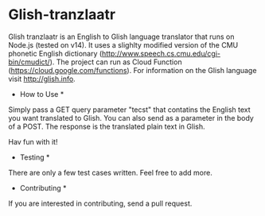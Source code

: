 # Glish-tranzlaatr
Glish tranzlaatr is an English to Glish language translator that runs on Node.js (tested on v14). It uses a slighlty modified version of the CMU phonetic English dictionary (http://www.speech.cs.cmu.edu/cgi-bin/cmudict/). The project can run as Cloud Function (https://cloud.google.com/functions). For information on the Glish language visit http://glish.info.

* How to Use *

Simply pass a GET query parameter "tecst" that contatins the English text you want translated to Glish. You can also send as a parameter in the body of a POST. The response is the translated plain text in Glish.

Hav fun with it!

* Testing *

There are only a few test cases written. Feel free to add more.

* Contributing *

If you are interested in contributing, send a pull request.
